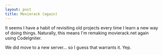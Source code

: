 ```yaml
---
layout: post
title: Movierack (again)
---
```


It seems I have a habit of revisiting old projects every time I learn a new
way of doing things. Naturally, this means I'm remaking movierack.net again
using CodeIgniter.

We did move to a new server... so I guess that warrants it. Yep.
